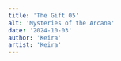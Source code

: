 ```yaml
---
title: 'The Gift 05'
alt: 'Mysteries of the Arcana'
date: '2024-10-03'
author: 'Keira'
artist: 'Keira'
---
```

